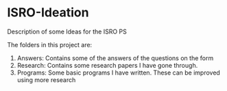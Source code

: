 # ISRO-Ideation
Description of some Ideas for the ISRO PS

The folders in this project are:

1) Answers: Contains some of the answers of the questions on the form
2) Research: Contains some research papers I have gone through.
3) Programs: Some basic programs I have written. These can be improved using more research

